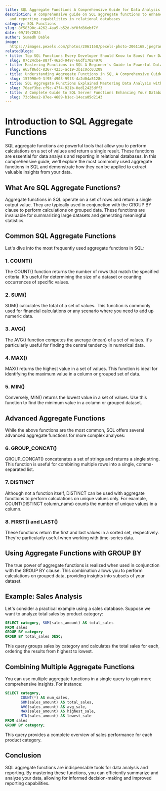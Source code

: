 ```yaml
---
title: SQL Aggregate Functions A Comprehensive Guide for Data Analysis
description: A comprehensive guide on SQL aggregate functions to enhance data analysis
  and reporting capabilities in relational databases
category: SQL Functions
slug: 8f58390c-4262-4aa5-b52d-bf0fd86ebf7f
date: 09/19/2024
author: Sumedh Dable
image: 
  https://images.pexels.com/photos/2061168/pexels-photo-2061168.jpeg?auto=compress&cs=tinysrgb&w=600
relatedBlogs:
- title: Top SQL Functions Every Developer Should Know to Boost Your Database Skills
  slug: 07c24cbe-887f-462d-9497-66df17024970
- title: Mastering Functions in SQL A Beginner's Guide to Powerful Data Manipulation
  slug: e65f86dc-8267-4235-ac19-3b1c0cc03209
- title: Understanding Aggregate Functions in SQL A Comprehensive Guide
  slug: 157990e9-3f95-4903-99f3-4a2d04a5128c
- title: SQL Aggregate Functions Explained Mastering Data Analysis with SQL
  slug: 76aef3be-cf9c-47f4-921b-0ed12425dff3
- title: A Complete Guide to SQL Server Functions Enhancing Your Database Queries
  slug: 73c6bea2-87ee-4689-b1ec-14eca05d2143
---
```


# Introduction to SQL Aggregate Functions

SQL aggregate functions are powerful tools that allow you to perform calculations on a set of values and return a single result. These functions are essential for data analysis and reporting in relational databases. In this comprehensive guide, we'll explore the most commonly used aggregate functions in SQL and demonstrate how they can be applied to extract valuable insights from your data.

## What Are SQL Aggregate Functions?

Aggregate functions in SQL operate on a set of rows and return a single output value. They are typically used in conjunction with the GROUP BY clause to perform calculations on grouped data. These functions are invaluable for summarizing large datasets and generating meaningful statistics.

## Common SQL Aggregate Functions

Let's dive into the most frequently used aggregate functions in SQL:

### 1. COUNT()

The COUNT() function returns the number of rows that match the specified criteria. It's useful for determining the size of a dataset or counting occurrences of specific values.

### 2. SUM()

SUM() calculates the total of a set of values. This function is commonly used for financial calculations or any scenario where you need to add up numeric data.

### 3. AVG()

The AVG() function computes the average (mean) of a set of values. It's particularly useful for finding the central tendency in numerical data.

### 4. MAX()

MAX() returns the highest value in a set of values. This function is ideal for identifying the maximum value in a column or grouped set of data.

### 5. MIN()

Conversely, MIN() returns the lowest value in a set of values. Use this function to find the minimum value in a column or grouped dataset.

## Advanced Aggregate Functions

While the above functions are the most common, SQL offers several advanced aggregate functions for more complex analyses:

### 6. GROUP_CONCAT()

GROUP_CONCAT() concatenates a set of strings and returns a single string. This function is useful for combining multiple rows into a single, comma-separated list.

### 7. DISTINCT

Although not a function itself, DISTINCT can be used with aggregate functions to perform calculations on unique values only. For example, COUNT(DISTINCT column_name) counts the number of unique values in a column.

### 8. FIRST() and LAST()

These functions return the first and last values in a sorted set, respectively. They're particularly useful when working with time-series data.

## Using Aggregate Functions with GROUP BY

The true power of aggregate functions is realized when used in conjunction with the GROUP BY clause. This combination allows you to perform calculations on grouped data, providing insights into subsets of your dataset.

## Example: Sales Analysis

Let's consider a practical example using a sales database. Suppose we want to analyze total sales by product category:

```sql
SELECT category, SUM(sales_amount) AS total_sales
FROM sales
GROUP BY category
ORDER BY total_sales DESC;
```

This query groups sales by category and calculates the total sales for each, ordering the results from highest to lowest.

## Combining Multiple Aggregate Functions

You can use multiple aggregate functions in a single query to gain more comprehensive insights. For instance:

```sql
SELECT category,
       COUNT(*) AS num_sales,
       SUM(sales_amount) AS total_sales,
       AVG(sales_amount) AS avg_sale,
       MAX(sales_amount) AS highest_sale,
       MIN(sales_amount) AS lowest_sale
FROM sales
GROUP BY category;
```

This query provides a complete overview of sales performance for each product category.

## Conclusion

SQL aggregate functions are indispensable tools for data analysis and reporting. By mastering these functions, you can efficiently summarize and analyze your data, allowing for informed decision-making and improved reporting capabilities.
